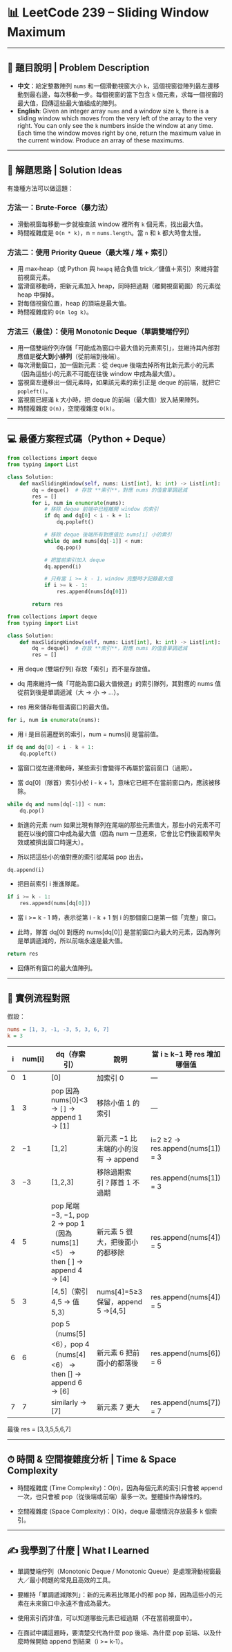 # 📊 LeetCode 239 – Sliding Window Maximum

---

## 📄 題目說明 | Problem Description

- **中文**：給定整數陣列 `nums` 和一個滑動視窗大小 `k`，這個視窗從陣列最左邊移動到最右邊，每次移動一步。每個視窗的當下包含 `k` 個元素，求每一個視窗的最大值，回傳這些最大值組成的陣列。  
- **English**: Given an integer array `nums` and a window size `k`, there is a sliding window which moves from the very left of the array to the very right. You can only see the `k` numbers inside the window at any time. Each time the window moves right by one, return the maximum value in the current window. Produce an array of these maximums.

---

## 🧠 解題思路 | Solution Ideas

有幾種方法可以做這題：

### 方法一：Brute‑Force（暴力法）

- 滑動視窗每移動一步就檢查該 window 裡所有 `k` 個元素，找出最大值。  
- 時間複雜度是 `O(n * k)`，n = `nums.length`。當 `n` 和 `k` 都大時會太慢。

### 方法二：使用 Priority Queue（最大堆 / 堆 + 索引）

- 用 max‑heap（或 Python 與 `heapq` 結合負值 trick／儲值＋索引）來維持當前視窗元素。  
- 當滑窗移動時，把新元素加入 heap，同時把過期（離開視窗範圍）的元素從 heap 中彈掉。  
- 對每個視窗位置，heap 的頂端是最大值。  
- 時間複雜度約 `O(n log k)`。

### 方法三（最佳）：使用 Monotonic Deque（單調雙端佇列）

- 用一個雙端佇列存儲「可能成為窗口中最大值的元素索引」，並維持其內部對應值是**從大到小排列**（從前端到後端）。  
- 每次滑動窗口，加一個新元素：從 deque 後端去掉所有比新元素小的元素（因為這些小的元素不可能在往後 window 中成為最大值）。  
- 當視窗左邊移出一個元素時，如果該元素的索引正是 deque 的前端，就把它 `popleft()`。  
- 當視窗已經滿 `k` 大小時，把 deque 的前端（最大值）放入結果陣列。  
- 時間複雜度 `O(n)`，空間複雜度 `O(k)`。

---

## 💻 最優方案程式碼（Python + Deque）

```python
from collections import deque
from typing import List

class Solution:
    def maxSlidingWindow(self, nums: List[int], k: int) -> List[int]:
        dq = deque()  # 存放 **索引**，對應 nums 的值會單調遞減
        res = []
        for i, num in enumerate(nums):
            # 移除 deque 前端中已經離開 window 的索引
            if dq and dq[0] < i - k + 1:
                dq.popleft()

            # 移除 deque 後端所有對應值比 nums[i] 小的索引
            while dq and nums[dq[-1]] < num:
                dq.pop()

            # 把當前索引加入 deque
            dq.append(i)

            # 只有當 i >= k - 1，window 完整時才記錄最大值
            if i >= k - 1:
                res.append(nums[dq[0]])

        return res
```
```python
from collections import deque
from typing import List

class Solution:
    def maxSlidingWindow(self, nums: List[int], k: int) -> List[int]:
        dq = deque()  # 存放 **索引**，對應 nums 的值會單調遞減
        res = []
```
- 用 deque (雙端佇列) 存放「索引」而不是存放值。

- dq 用來維持一條「可能為窗口最大值候選」的索引隊列，其對應的 nums 值從前到後是單調遞減（大 → 小 → …）。

- res 用來儲存每個滿窗口的最大值。
```python
for i, num in enumerate(nums):
```
- 用 i 是目前遍歷到的索引，num = nums[i] 是當前值。
```python
if dq and dq[0] < i - k + 1:
    dq.popleft()
```
- 當窗口從左邊滑動時，某些索引會變得不再屬於當前窗口（過期）。

- 當 dq[0]（隊首）索引小於 i - k + 1，意味它已經不在當前窗口內，應該被移除。
```python
while dq and nums[dq[-1]] < num:
    dq.pop()
```
- 新進的元素 num 如果比現有隊列在尾端的那些元素值大，那些小的元素不可能在以後的窗口中成為最大值（因為 num 一旦進來，它會比它們後面較早失效或被擠出窗口時還大）。

- 所以把這些小的值對應的索引從尾端 pop 出去。
```python
dq.append(i)
```
- 把目前索引 i 推進隊尾。
```python
if i >= k - 1:
    res.append(nums[dq[0]])
```
- 當 i >= k - 1 時，表示從第 i - k + 1 到 i 的那個窗口是第一個「完整」窗口。

- 此時，隊首 dq[0] 對應的 nums[dq[0]] 是當前窗口內最大的元素，因為隊列是單調遞減的，所以前端永遠是最大值。
```python
return res
```
- 回傳所有窗口的最大值陣列。

---

## 🧪 實例流程對照

假設：
```ini
nums = [1, 3, -1, -3, 5, 3, 6, 7]
k = 3
```
| i | num\[i] | dq（存索引）                                                                   | 說明                               | 當 i ≥ k−1 時 res 增加哪個值             |
| - | ------- | ------------------------------------------------------------------------- | -------------------------------- | --------------------------------- |
| 0 | 1       | \[0]                                                                      | 加索引 0                            | —                                 |
| 1 | 3       | pop 因為 nums\[0]<3 → `[]` → append 1 → \[1]                                | 移除小值 1 的索引                       | —                                 |
| 2 | −1      | \[1,2]                                                                    | 新元素 −1 比末端的小的沒有 → append         | i=2 ≥2 → res.append(nums\[1]) = 3 |
| 3 | −3      | \[1,2,3]                                                                  | 移除過期索引？隊首 1 不過期                  | res.append(nums\[1]) = 3          |
| 4 | 5       | pop 尾端 −3, −1, pop 2 → pop 1（因為 nums\[1]<5） → then \[ ] → append 4 → \[4] | 新元素 5 很大，把後面小的都移除                | res.append(nums\[4]) = 5          |
| 5 | 3       | \[4,5]（索引 4,5 → 值 5,3）                                                    | nums\[4]=5≥3 保留，append 5 →\[4,5] | res.append(nums\[4]) = 5          |
| 6 | 6       | pop 5（nums\[5]<6），pop 4（nums\[4]<6） → then \[] → append 6 → \[6]          | 新元素 6 把前面小的都落後                   | res.append(nums\[6]) = 6          |
| 7 | 7       | similarly → \[7]                                                          | 新元素 7 更大                         | res.append(nums\[7]) = 7          |

最後 res = [3,3,5,5,6,7]

---

## ⏱ 時間 & 空間複雜度分析 | Time & Space Complexity

- 時間複雜度 (Time Complexity)：O(n)，因為每個元素的索引只會被 append 一次，也只會被 pop（從後端或前端）最多一次。整體操作為線性的。

- 空間複雜度 (Space Complexity)：O(k)，deque 最壞情況存放最多 k 個索引。

---

## ✍️ 我學到了什麼 | What I Learned

- 單調雙端佇列（Monotonic Deque / Monotonic Queue）是處理滑動視窗最大／最小問題的常見且高效的工具。

- 要維持「單調遞減隊列」：新的元素若比隊尾小的都 pop 掉，因為這些小的元素在未來窗口中永遠不會成為最大。

- 使用索引而非值，可以知道哪些元素已經過期（不在當前視窗中）。

- 在面試中講這題時，要清楚交代為什麼 pop 後端、為什麼 pop 前端、以及什麼時候開始 append 到結果（i >= k‑1）。